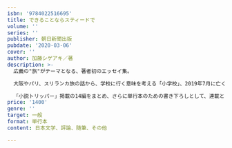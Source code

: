 ```yaml
---
isbn: '9784022516695'
title: できることならスティードで
volume: ''
series: ''
publisher: 朝日新聞出版
pubdate: '2020-03-06'
cover: ''
author: 加藤シゲアキ／著
description: >-
  広義の"旅"がテーマとなる、著者初のエッセイ集。

  大阪やパリ、スリランカ旅の話から、学校に行く意味を考える「小学校」、2019年7月に亡くなったジャニー喜多川氏との邂逅を綴った「浄土」など、本書の“旅”は、何気ない日常生活から深い思索の底まで多彩。

  「小説トリッパー」掲載の14編をまとめ、さらに単行本のための書き下ろしとして、連載と同形式のエッセイ１編とあとがき、および[intermission（小休止）]となる掌編小説３編を収載する。
price: '1400'
genre: ''
target: 一般
format: 単行本
content: 日本文学、評論、随筆、その他

---
```


